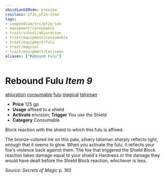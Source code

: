```yaml
---
obsidianUIMode: preview
cssclass: pf2e,pf2e-item
tags:
- compendium/src/pf2e/som
- equipment/consumable
- trait/school/abjuration
- trait/equipment/consumable
- trait/equipment/fulu
- trait/magical
- trait/equipment/talisman
aliases: ["Rebound Fulu"]
---
```

# Rebound Fulu *Item 9*  
[abjuration](abjuration.md)  [consumable](consumable.md)  [fulu](fulu-som.md)  [magical](magical.md)  [talisman](talisman.md)  

- **Price** 125 gp
- **Usage** affixed to a shield
- **Activate** envision; **Trigger** You use the Shield
- **Category** Consumable

Block reaction with the shield to which this fulu is affixed.

The bronze-colored ink on this pale, silvery talisman sharply reflects light, enough that it seems to glow. When you activate the fulu, it reflects your foe's violence back against them. The foe that triggered the Shield Block reaction takes damage equal to your shield's Hardness or the damage they would have dealt before the Shield Block reaction, whichever is less.

*Source: Secrets of Magic p. 160*
